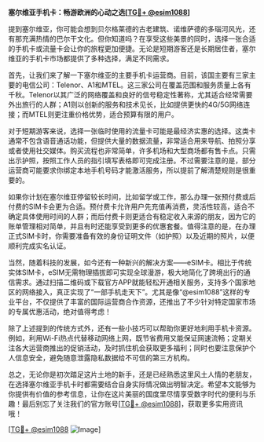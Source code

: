 **塞尔维亚手机卡：畅游欧洲的心动之选[[TG💪+ @esim1088](https://t.me/s/esim1088)]**

提到塞尔维亚，你可能会想到贝尔格莱德的古老建筑、诺维萨德的多瑙河风光，还有那充满热情的巴尔干文化。但你知道吗？在享受这些美景的同时，选择一张合适的手机卡或流量卡会让你的旅程更加便捷。无论是短期游客还是长期居住者，塞尔维亚的手机卡市场都提供了多种选择，满足不同需求。

首先，让我们来了解一下塞尔维亚的主要手机卡运营商。目前，该国主要有三家主要的电信公司：Telenor、A1和MTEL。这三家公司在覆盖范围和服务质量上各有千秋。Telenor以其广泛的网络覆盖和良好的信号稳定性著称，尤其适合经常需要外出旅行的人群；A1则以创新的服务和技术见长，比如提供更快的4G/5G网络连接；而MTEL则更注重价格优势，适合预算有限的用户。

对于短期游客来说，选择一张临时使用的流量卡可能是最经济实惠的选择。这类卡通常不包含语音通话功能，但提供大量的数据流量，非常适合用来导航、拍照分享或者使用社交媒体。购买流程也非常简单，许多机场和大型商场都有售卡点。只需出示护照，按照工作人员的指引填写表格即可完成注册。不过需要注意的是，部分运营商可能要求你绑定本地手机号码才能激活服务，所以提前了解清楚规则是很重要的。

如果你计划在塞尔维亚停留较长时间，比如留学或工作，那么办理一张预付费或后付费的SIM卡会更为合适。预付费卡允许用户先充值再消费，灵活性较高，适合不确定具体使用时间的人群；而后付费卡则更适合有稳定收入来源的朋友，因为它的账单管理相对简单，并且有时还能享受到更多的优惠套餐。值得注意的是，在办理正式SIM卡时，你需要准备有效的身份证明文件（如护照）以及近期的照片，以便顺利完成实名认证。

当然，随着科技的发展，如今还有一种新兴的解决方案——eSIM卡。相比于传统实体SIM卡，eSIM无需物理插拔即可实现全球漫游，极大地简化了跨境出行的通信需求。通过扫描二维码或下载官方APP就能轻松开通相关服务，支持多个国家地区的网络接入，真正实现了“一部手机走天下”。尤其是像“@esim1088”这样的专业平台，不仅提供了丰富的国际运营商合作资源，还推出了不少针对特定国家市场的专属优惠活动，绝对值得考虑！

除了上述提到的传统方式外，还有一些小技巧可以帮助你更好地利用手机卡资源。例如，利用Wi-Fi热点代替移动网络上网，既节省费用又能保证网速流畅；定期关注各大运营商推出的促销活动，及时抓住机会获取更多福利；同时也要注意保护个人信息安全，避免随意泄露隐私数据给不可信的第三方机构。

总之，无论你是初次踏足这片土地的新手，还是已经熟悉这里风土人情的老朋友，在选择塞尔维亚手机卡时都需要结合自身实际情况做出明智决定。希望本文能够为你提供有价值的参考信息，让你在这片美丽的国度里尽情享受数字时代的便利与乐趣！最后别忘了关注我们的官方账号[[TG💪+ @esim1088](https://t.me/s/esim1088)]，获取更多实用资讯哦！

[[TG💪+ @esim1088](https://t.me/s/esim1088) ![Image](https://i.postimg.cc/4NQfJmqS/Snipaste-2025-05-13-00-14-12.png)]
